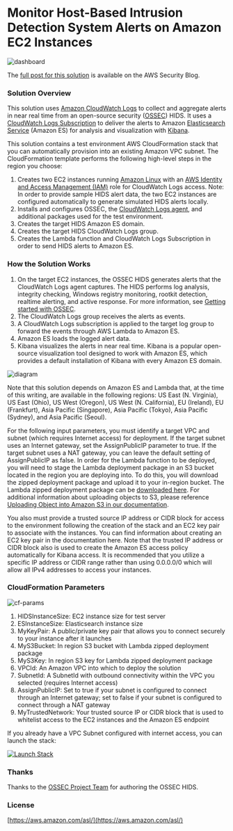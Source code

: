 # Monitor Host-Based Intrusion Detection System Alerts on Amazon EC2 Instances

![dashboard](https://github.com/awslabs/hids-cloudwatchlogs-elasticsearch-template/blob/master/images/hids-dashboard.png)

The [full post for this solution](https://aws.amazon.com/blogs/security/how-to-monitor-host-based-intrusion-detection-system-alerts-on-amazon-ec2-instances/) is available on the AWS Security Blog.

### Solution Overview
This solution uses [Amazon CloudWatch Logs](http://docs.aws.amazon.com/AmazonCloudWatch/latest/logs/WhatIsCloudWatchLogs.html) to collect and aggregate alerts in near real time from an open-source security ([OSSEC](http://ossec.github.io/)) HIDS. It uses a [CloudWatch Logs Subscription](http://docs.aws.amazon.com/AmazonCloudWatch/latest/logs/Subscriptions.html) to deliver the alerts to Amazon [Elasticsearch Service](https://aws.amazon.com/elasticsearch-service/) (Amazon ES) for analysis and visualization with [Kibana](https://en.wikipedia.org/wiki/Kibana).

This solution contains a test environment AWS CloudFormation stack that you can automatically provision into an existing Amazon VPC subnet. The CloudFormation template performs the following high-level steps in the region you choose:

1.	Creates two EC2 instances running [Amazon Linux](https://aws.amazon.com/amazon-linux-ami/) with an [AWS Identity and Access Management (IAM)](http://docs.aws.amazon.com/AWSEC2/latest/UserGuide/iam-roles-for-amazon-ec2.html) role for CloudWatch Logs access. Note: In order to provide sample HIDS alert data, the two EC2 instances are configured automatically to generate simulated HIDS alerts locally.
2.	Installs and configures OSSEC, the [CloudWatch Logs agent](http://docs.aws.amazon.com/AmazonCloudWatch/latest/logs/QuickStartEC2Instance.html), and additional packages used for the test environment.
3.	Creates the target HIDS Amazon ES domain.
4.	Creates the target HIDS CloudWatch Logs group.
5.	Creates the Lambda function and CloudWatch Logs Subscription in order to send HIDS alerts to Amazon ES.

### How the Solution Works
1.	On the target EC2 instances, the OSSEC HIDS generates alerts that the CloudWatch Logs agent captures. The HIDS performs log analysis, integrity checking, Windows registry monitoring, rootkit detection, realtime alerting, and active response. For more information, see [Getting started with OSSEC](http://ossec.github.io/docs/manual/non-technical-overview.html).
2.	The CloudWatch Logs group receives the alerts as events.
3.	A CloudWatch Logs subscription is applied to the target log group to forward the events through AWS Lambda to Amazon ES.
4.	Amazon ES loads the logged alert data.
5.	Kibana visualizes the alerts in near real time. Kibana is a popular open-source visualization tool designed to work with Amazon ES, which provides a default installation of Kibana with every Amazon ES domain.

![diagram](https://github.com/awslabs/hids-cloudwatchlogs-elasticsearch-template/blob/master/images/hids-cwl-es.png)

Note that this solution depends on Amazon ES and Lambda that, at the time of this writing, are available in the following regions: US East (N. Virginia), US East (Ohio), US West (Oregon), US West (N. California), EU (Ireland), EU (Frankfurt), Asia Pacific (Singapore), Asia Pacific (Tokyo), Asia Pacific (Sydney), and Asia Pacific (Seoul).

For the following input parameters, you must identify a target VPC and subnet (which requires Internet access) for deployment. If the target subnet uses an Internet gateway, set the AssignPublicIP parameter to true. If the target subnet uses a NAT gateway, you can leave the default setting of AssignPublicIP as false.
In order for the Lambda function to be deployed, you will need to stage the Lambda deployment package in an S3 bucket located in the region you are deploying into. To do this, you will download the zipped deployment package and upload it to your in-region bucket. The Lambda zipped deployment package can be [downloaded here](https://github.com/awslabs/hids-cloudwatchlogs-elasticsearch-template/raw/master/lambda-consumer/deployment-package/hids-lambda-consumer.zip). For additional information about uploading objects to S3, please reference [Uploading Object into Amazon S3 in our documentation](http://docs.aws.amazon.com/AmazonS3/latest/UG/UploadingObjectsintoAmazonS3.html).

You also must provide a trusted source IP address or CIDR block for access to the environment following the creation of the stack and an EC2 key pair to associate with the instances. You can find information about creating an EC2 key pair in the documentation here. Note that the trusted IP address or CIDR block also is used to create the Amazon ES access policy automatically for Kibana access. It is recommended that you utilize a specific IP address or CIDR range rather than using 0.0.0.0/0 which will allow all IPv4 addresses to access your instances.

### CloudFormation Parameters
![cf-params](https://github.com/awslabs/hids-cloudwatchlogs-elasticsearch-template/blob/master/images/cf-params.png)

1.	HIDSInstanceSize:
EC2 instance size for test server
2.	ESInstanceSize:
Elasticsearch instance size
3.	MyKeyPair:
A public/private key pair that allows you to connect securely to your instance after it launches
4.  MyS3Bucket:
In region S3 bucket with Lambda zipped deployment package
5.	MyS3Key:
In region S3 key for Lambda zipped deployment package
6.	VPCId:
An Amazon VPC into which to deploy the solution
7.	SubnetId:
A SubnetId with outbound connectivity within the VPC you selected (requires Internet access)
8.	AssignPublicIP:
Set to true if your subnet is configured to connect through an Internet gateway; set to false if your subnet is configured to connect through a NAT gateway
9.	MyTrustedNetwork:
Your trusted source IP or CIDR block that is used to whitelist access to the EC2 instances and the Amazon ES endpoint


If you already have a VPC Subnet configured with internet access, you can launch the stack:

[launch-stack]:https://console.aws.amazon.com/cloudformation/home?#/stacks/new?stackName=HIDS-Alerts-ES-Test-Stack&templateURL=https://s3.amazonaws.com/awsiammedia/public/sample/HIDSAlerts/hids-cwl-es.template

[![Launch Stack](https://github.com/awslabs/hids-cloudwatchlogs-elasticsearch-template/blob/master/images/launch-stack.png)][launch-stack]

### Thanks
Thanks to the [OSSEC Project Team](http://ossec.github.io/about.html#ossec-team) for authoring the OSSEC HIDS.

### License
[https://aws.amazon.com/asl/](https://aws.amazon.com/asl/)
